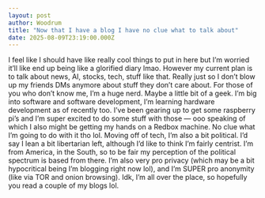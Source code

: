 ```yaml
---
layout: post
author: Woodrum
title: "Now that I have a blog I have no clue what to talk about"
date: 2025-08-09T23:19:00.000Z
---
```


I feel like I should have like really cool things to put in here but I’m worried it’ll like end up being like a glorified diary lmao. However my current plan is to talk about news, AI, stocks, tech, stuff like that. Really just so I don’t blow up my friends DMs anymore about stuff they don’t care about. For those of you who don’t know me, I’m a huge nerd. Maybe a little bit of a geek. I’m big into software and software development, I’m learning hardware development as of recently too. I’ve been gearing up to get some raspberry pi’s and I’m super excited to do some stuff with those — ooo speaking of which I also might be getting my hands on a Redbox machine. No clue what I’m going to do with it tho lol. Moving off of tech, I’m also a bit political. I’d say I lean a bit libertarian left, although I’d like to think I’m fairly centrist. I’m from America, in the South, so to be fair my perception of the political spectrum is based from there. I’m also very pro privacy (which may be a bit hypocritical being I’m blogging right now lol), and I’m SUPER pro anonymity (like via TOR and onion browsing). Idk, I’m all over the place, so hopefully you read a couple of my blogs lol.
